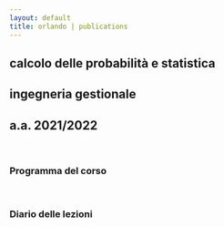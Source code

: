 ```yaml
---
layout: default
title: orlando | publications
---
```


## calcolo delle probabilità e statistica
## ingegneria gestionale
## a.a. 2021/2022

<br>

### Programma del corso

<br>

### Diario delle lezioni
